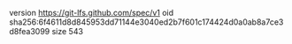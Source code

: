 version https://git-lfs.github.com/spec/v1
oid sha256:6f4611d8d845953dd71144e3040ed2b7f601c174424d0a0ab8a7ce3d8fea3099
size 543
